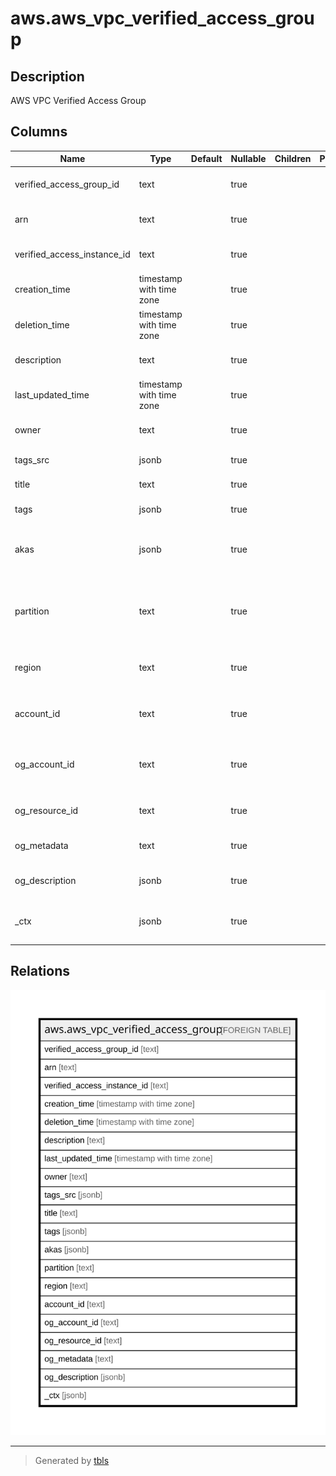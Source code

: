 # aws.aws_vpc_verified_access_group

## Description

AWS VPC Verified Access Group

## Columns

| Name | Type | Default | Nullable | Children | Parents | Comment |
| ---- | ---- | ------- | -------- | -------- | ------- | ------- |
| verified_access_group_id | text |  | true |  |  | The ID of the verified access group. |
| arn | text |  | true |  |  | The ARN of the verified access group. |
| verified_access_instance_id | text |  | true |  |  | The ID of the AWS Verified Access instance. |
| creation_time | timestamp with time zone |  | true |  |  | The creation time. |
| deletion_time | timestamp with time zone |  | true |  |  | The deleteion time. |
| description | text |  | true |  |  | A description for the AWS verified access group. |
| last_updated_time | timestamp with time zone |  | true |  |  | The last updated time. |
| owner | text |  | true |  |  | The AWS account number that owns the group. |
| tags_src | jsonb |  | true |  |  | A map of tags for the resource. |
| title | text |  | true |  |  | Title of the resource. |
| tags | jsonb |  | true |  |  | A map of tags for the resource. |
| akas | jsonb |  | true |  |  | Array of globally unique identifier strings (also known as) for the resource. |
| partition | text |  | true |  |  | The AWS partition in which the resource is located (aws, aws-cn, or aws-us-gov). |
| region | text |  | true |  |  | The AWS Region in which the resource is located. |
| account_id | text |  | true |  |  | The AWS Account ID in which the resource is located. |
| og_account_id | text |  | true |  |  | The Platform Account ID in which the resource is located. |
| og_resource_id | text |  | true |  |  | The unique ID of the resource in opengovernance. |
| og_metadata | text |  | true |  |  | Platform Metadata of the AWS resource. |
| og_description | jsonb |  | true |  |  | The full model description of the resource |
| _ctx | jsonb |  | true |  |  | Steampipe context in JSON form, e.g. connection_name. |

## Relations

![er](aws.aws_vpc_verified_access_group.svg)

---

> Generated by [tbls](https://github.com/k1LoW/tbls)
